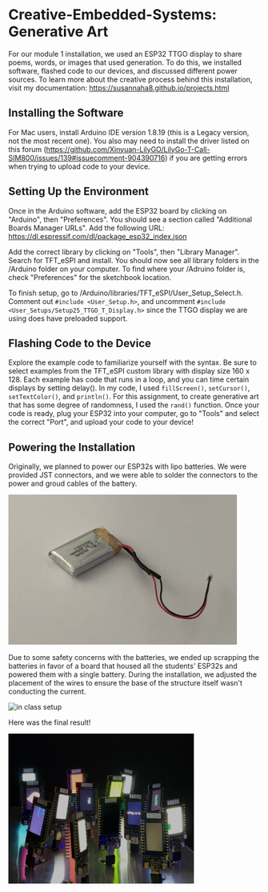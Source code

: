 # Creative-Embedded-Systems: Generative Art

For our module 1 installation, we used an ESP32 TTGO display to share poems, words, or images that used generation. To do this, we installed software, flashed code to our devices, and discussed different power sources. To learn more about the creative process behind this installation, visit my documentation: https://susannaha8.github.io/projects.html 


## Installing the Software 

For Mac users, install Arduino IDE version 1.8.19 (this is a Legacy version, not the most recent one). You also may need to install the driver listed on this forum (https://github.com/Xinyuan-LilyGO/LilyGo-T-Call-SIM800/issues/139#issuecomment-904390716) if you are getting errors when trying to upload code to your device.  


## Setting Up the Environment

Once in the Arduino software, add the ESP32 board by clicking on "Arduino", then "Preferences". You should see a section called "Additional Boards Manager URLs". Add the following URL: https://dl.espressif.com/dl/package_esp32_index.json

Add the correct library by clicking on "Tools", then "Library Manager". Search for TFT_eSPI and install. You should now see all library folders in the /Arduino folder on your computer. To find where your /Adruino folder is, check "Preferences" for the sketchbook location. 

To finish setup, go to /Arduino/libraries/TFT_eSPI/User_Setup_Select.h. Comment out `#include <User_Setup.h>`, and uncomment `#include <User_Setups/Setup25_TTGO_T_Display.h>` since the TTGO display we are using does have preloaded support.  


## Flashing Code to the Device

Explore the example code to familiarize yourself with the syntax. Be sure to select examples from the TFT_eSPI custom library with display size 160 x 128. Each example has code that runs in a loop, and you can time certain displays by setting delay(). In my code, I used `fillScreen()`, `setCursor()`, `setTextColor()`, and `println()`. For this assignment, to create generative art that has some degree of randomness, I used the `rand()` function. Once your code is ready, plug your ESP32 into your computer, go to "Tools" and select the correct "Port", and upload your code to your device!


## Powering the Installation

Originally, we planned to power our ESP32s with lipo batteries. We were provided JST connectors, and we were able to solder the connectors to the power and groud cables of the battery. 

<img src="/battery.png" alt="soldered battery" style="height: 300px;"/>

Due to some safety concerns with the batteries, we ended up scrapping the batteries in favor of a board that housed all the students' ESP32s and powered them with a single battery. During the installation, we adjusted the placement of the wires to ensure the base of the structure itself wasn't conducting the current. 

<img src="/setup.png" alt="in class setup" style="height: 300px;"/>

Here was the final result! 

<img src="/installation.jpg" alt="esp32s plugged in and turned on to the board" style="height: 300px;"/>



